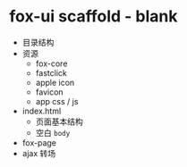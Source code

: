 fox-ui scaffold - blank
=======================

 * 目录结构
 * 资源
    - fox-core
    - fastclick
    - apple icon
    - favicon
    - app css / js
 * index.html
     - 页面基本结构
     - 空白 `body`
 * fox-page
 * ajax 转场